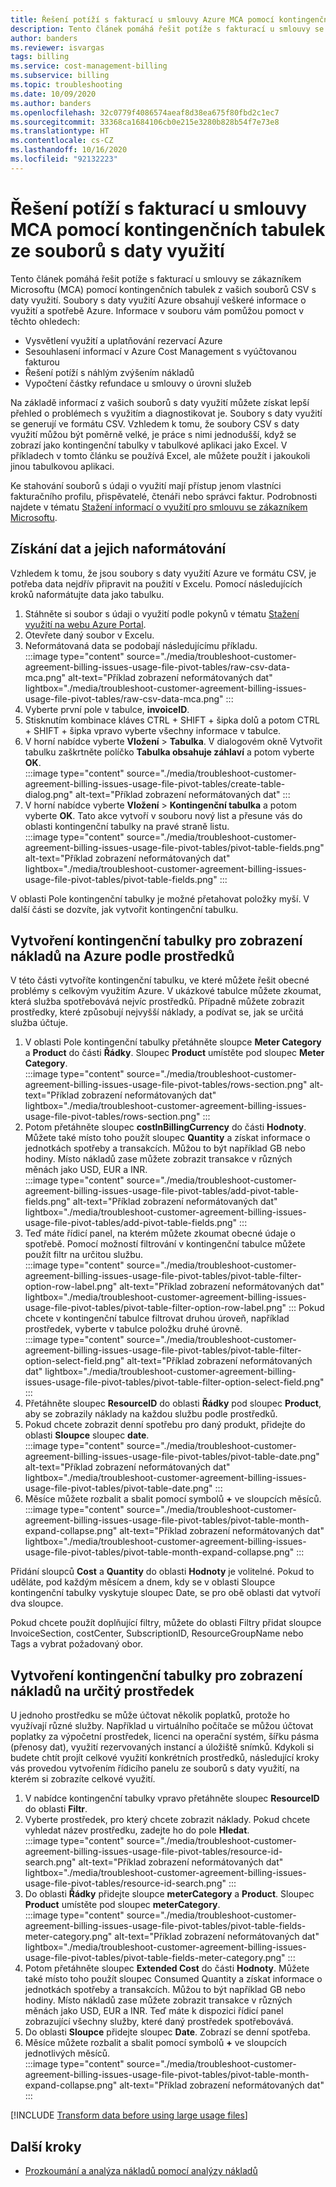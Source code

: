 ```yaml
---
title: Řešení potíží s fakturací u smlouvy Azure MCA pomocí kontingenčních tabulek ze souborů s daty využití
description: Tento článek pomáhá řešit potíže s fakturací u smlouvy se zákazníkem Microsoftu (MCA) pomocí kontingenčních tabulek vytvořených z vašich souborů CSV s daty využití.
author: banders
ms.reviewer: isvargas
tags: billing
ms.service: cost-management-billing
ms.subservice: billing
ms.topic: troubleshooting
ms.date: 10/09/2020
ms.author: banders
ms.openlocfilehash: 32c0779f4086574aeaf8d38ea675f80fbd2c1ec7
ms.sourcegitcommit: 33368ca1684106cb0e215e3280b828b54f7e73e8
ms.translationtype: HT
ms.contentlocale: cs-CZ
ms.lasthandoff: 10/16/2020
ms.locfileid: "92132223"
---
```

# <a name="troubleshoot-mca-billing-issues-with-usage-file-pivot-tables"></a>Řešení potíží s fakturací u smlouvy MCA pomocí kontingenčních tabulek ze souborů s daty využití

Tento článek pomáhá řešit potíže s fakturací u smlouvy se zákazníkem Microsoftu (MCA) pomocí kontingenčních tabulek z vašich souborů CSV s daty využití. Soubory s daty využití Azure obsahují veškeré informace o využití a spotřebě Azure. Informace v souboru vám pomůžou pomoct v těchto ohledech:

- Vysvětlení využití a uplatňování rezervací Azure
- Sesouhlasení informací v Azure Cost Management s vyúčtovanou fakturou
- Řešení potíží s náhlým zvýšením nákladů
- Vypočtení částky refundace u smlouvy o úrovni služeb

Na základě informací z vašich souborů s daty využití můžete získat lepší přehled o problémech s využitím a diagnostikovat je. Soubory s daty využití se generují ve formátu CSV. Vzhledem k tomu, že soubory CSV s daty využití můžou být poměrně velké, je práce s nimi jednodušší, když se zobrazí jako kontingenční tabulky v tabulkové aplikaci jako Excel. V příkladech v tomto článku se používá Excel, ale můžete použít i jakoukoli jinou tabulkovou aplikaci.

Ke stahování souborů s údaji o využití mají přístup jenom vlastníci fakturačního profilu, přispěvatelé, čtenáři nebo správci faktur. Podrobnosti najdete v tématu [Stažení informací o využití pro smlouvu se zákazníkem Microsoftu](./download-azure-invoice-daily-usage-date.md#download-usage-for-your-microsoft-customer-agreement). 

## <a name="get-the-data-and-format-it"></a>Získání dat a jejich naformátování

Vzhledem k tomu, že jsou soubory s daty využití Azure ve formátu CSV, je potřeba data nejdřív připravit na použití v Excelu. Pomocí následujících kroků naformátujte data jako tabulku.

1. Stáhněte si soubor s údaji o využití podle pokynů v tématu [Stažení využití na webu Azure Portal](./download-azure-invoice-daily-usage-date.md#download-usage-in-azure-portal).
1. Otevřete daný soubor v Excelu.
1. Neformátovaná data se podobají následujícímu příkladu.  
    :::image type="content" source="./media/troubleshoot-customer-agreement-billing-issues-usage-file-pivot-tables/raw-csv-data-mca.png" alt-text="Příklad zobrazení neformátovaných dat" lightbox="./media/troubleshoot-customer-agreement-billing-issues-usage-file-pivot-tables/raw-csv-data-mca.png" :::
1. Vyberte první pole v tabulce, **invoiceID**.
1. Stisknutím kombinace kláves CTRL + SHIFT + šipka dolů a potom CTRL + SHIFT + šipka vpravo vyberte všechny informace v tabulce.
1. V horní nabídce vyberte **Vložení** > **Tabulka**. V dialogovém okně Vytvořit tabulku zaškrtněte políčko **Tabulka obsahuje záhlaví** a potom vyberte **OK**.  
:::image type="content" source="./media/troubleshoot-customer-agreement-billing-issues-usage-file-pivot-tables/create-table-dialog.png" alt-text="Příklad zobrazení neformátovaných dat" :::
1. V horní nabídce vyberte **Vložení** > **Kontingenční tabulka** a potom vyberte **OK**. Tato akce vytvoří v souboru nový list a přesune vás do oblasti kontingenční tabulky na pravé straně listu.  
    :::image type="content" source="./media/troubleshoot-customer-agreement-billing-issues-usage-file-pivot-tables/pivot-table-fields.png" alt-text="Příklad zobrazení neformátovaných dat" lightbox="./media/troubleshoot-customer-agreement-billing-issues-usage-file-pivot-tables/pivot-table-fields.png" :::

V oblasti Pole kontingenční tabulky je možné přetahovat položky myší. V další části se dozvíte, jak vytvořit kontingenční tabulku.

## <a name="create-pivot-table-to-view-azure-costs-by-resources"></a>Vytvoření kontingenční tabulky pro zobrazení nákladů na Azure podle prostředků

V této části vytvoříte kontingenční tabulku, ve které můžete řešit obecné problémy s celkovým využitím Azure. V ukázkové tabulce můžete zkoumat, která služba spotřebovává nejvíc prostředků. Případně můžete zobrazit prostředky, které způsobují nejvyšší náklady, a podívat se, jak se určitá služba účtuje.

1. V oblasti Pole kontingenční tabulky přetáhněte sloupce **Meter Category** a **Product** do části **Řádky**. Sloupec **Product** umístěte pod sloupec **Meter Category**.  
    :::image type="content" source="./media/troubleshoot-customer-agreement-billing-issues-usage-file-pivot-tables/rows-section.png" alt-text="Příklad zobrazení neformátovaných dat" lightbox="./media/troubleshoot-customer-agreement-billing-issues-usage-file-pivot-tables/rows-section.png" :::
1. Potom přetáhněte sloupec **costInBillingCurrency** do části **Hodnoty**. Můžete také místo toho použít sloupec **Quantity** a získat informace o jednotkách spotřeby a transakcích. Můžou to být například GB nebo hodiny. Místo nákladů zase můžete zobrazit transakce v různých měnách jako USD, EUR a INR.  
    :::image type="content" source="./media/troubleshoot-customer-agreement-billing-issues-usage-file-pivot-tables/add-pivot-table-fields.png" alt-text="Příklad zobrazení neformátovaných dat" lightbox="./media/troubleshoot-customer-agreement-billing-issues-usage-file-pivot-tables/add-pivot-table-fields.png" :::
1. Teď máte řídicí panel, na kterém můžete zkoumat obecné údaje o spotřebě. Pomocí možností filtrování v kontingenční tabulce můžete použít filtr na určitou službu.  
    :::image type="content" source="./media/troubleshoot-customer-agreement-billing-issues-usage-file-pivot-tables/pivot-table-filter-option-row-label.png" alt-text="Příklad zobrazení neformátovaných dat" lightbox="./media/troubleshoot-customer-agreement-billing-issues-usage-file-pivot-tables/pivot-table-filter-option-row-label.png" :::
    Pokud chcete v kontingenční tabulce filtrovat druhou úroveň, například prostředek, vyberte v tabulce položku druhé úrovně.  
    :::image type="content" source="./media/troubleshoot-customer-agreement-billing-issues-usage-file-pivot-tables/pivot-table-filter-option-select-field.png" alt-text="Příklad zobrazení neformátovaných dat" lightbox="./media/troubleshoot-customer-agreement-billing-issues-usage-file-pivot-tables/pivot-table-filter-option-select-field.png" :::
1. Přetáhněte sloupec **ResourceID** do oblasti **Řádky** pod sloupec **Product**, aby se zobrazily náklady na každou službu podle prostředků.
1. Pokud chcete zobrazit denní spotřebu pro daný produkt, přidejte do oblasti **Sloupce** sloupec **date**.  
    :::image type="content" source="./media/troubleshoot-customer-agreement-billing-issues-usage-file-pivot-tables/pivot-table-date.png" alt-text="Příklad zobrazení neformátovaných dat" lightbox="./media/troubleshoot-customer-agreement-billing-issues-usage-file-pivot-tables/pivot-table-date.png" :::
1. Měsíce můžete rozbalit a sbalit pomocí symbolů **+** ve sloupcích měsíců.  
    :::image type="content" source="./media/troubleshoot-customer-agreement-billing-issues-usage-file-pivot-tables/pivot-table-month-expand-collapse.png" alt-text="Příklad zobrazení neformátovaných dat" lightbox="./media/troubleshoot-customer-agreement-billing-issues-usage-file-pivot-tables/pivot-table-month-expand-collapse.png" :::

Přidání sloupců **Cost** a **Quantity** do oblasti **Hodnoty** je volitelné. Pokud to uděláte, pod každým měsícem a dnem, kdy se v oblasti Sloupce kontingenční tabulky vyskytuje sloupec Date, se pro obě oblasti dat vytvoří dva sloupce.

Pokud chcete použít doplňující filtry, můžete do oblasti Filtry přidat sloupce InvoiceSection, costCenter, SubscriptionID, ResourceGroupName nebo Tags a vybrat požadovaný obor.

## <a name="create-pivot-table-to-view-cost-for-a-specific-resource"></a>Vytvoření kontingenční tabulky pro zobrazení nákladů na určitý prostředek

U jednoho prostředku se může účtovat několik poplatků, protože ho využívají různé služby. Například u virtuálního počítače se můžou účtovat poplatky za výpočetní prostředek, licenci na operační systém, šířku pásma (přenosy dat), využití rezervovaných instancí a úložiště snímků. Kdykoli si budete chtít projít celkové využití konkrétních prostředků, následující kroky vás provedou vytvořením řídicího panelu ze souborů s daty využití, na kterém si zobrazíte celkové využití.

1. V nabídce kontingenční tabulky vpravo přetáhněte sloupec **ResourceID** do oblasti **Filtr**.
1. Vyberte prostředek, pro který chcete zobrazit náklady. Pokud chcete vyhledat název prostředku, zadejte ho do pole **Hledat**.  
    :::image type="content" source="./media/troubleshoot-customer-agreement-billing-issues-usage-file-pivot-tables/resource-id-search.png" alt-text="Příklad zobrazení neformátovaných dat" lightbox="./media/troubleshoot-customer-agreement-billing-issues-usage-file-pivot-tables/resource-id-search.png" :::
1. Do oblasti **Řádky** přidejte sloupce **meterCategory** a **Product**. Sloupec **Product** umístěte pod sloupec **meterCategory**.  
    :::image type="content" source="./media/troubleshoot-customer-agreement-billing-issues-usage-file-pivot-tables/pivot-table-fields-meter-category.png" alt-text="Příklad zobrazení neformátovaných dat" lightbox="./media/troubleshoot-customer-agreement-billing-issues-usage-file-pivot-tables/pivot-table-fields-meter-category.png" :::
1. Potom přetáhněte sloupec **Extended Cost** do části **Hodnoty**. Můžete také místo toho použít sloupec Consumed Quantity a získat informace o jednotkách spotřeby a transakcích. Můžou to být například GB nebo hodiny. Místo nákladů zase můžete zobrazit transakce v různých měnách jako USD, EUR a INR. Teď máte k dispozici řídicí panel zobrazující všechny služby, které daný prostředek spotřebovává.
1. Do oblasti **Sloupce** přidejte sloupec **Date**. Zobrazí se denní spotřeba.
1. Měsíce můžete rozbalit a sbalit pomocí symbolů **+** ve sloupcích jednotlivých měsíců.  
    :::image type="content" source="./media/troubleshoot-customer-agreement-billing-issues-usage-file-pivot-tables/pivot-table-month-expand-collapse.png" alt-text="Příklad zobrazení neformátovaných dat" :::

[!INCLUDE [Transform data before using large usage files](../../../includes/cost-management-billing-transform-data-before-using-large-usage-files.md)]

## <a name="next-steps"></a>Další kroky

- [Prozkoumání a analýza nákladů pomocí analýzy nákladů](../costs/quick-acm-cost-analysis.md)